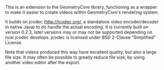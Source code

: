 This is an extension to the GeometryCore library, functioning as a wrapper to 
make it easier to create videos within GeometryCore's rendering system.

It builds on jcodec (http://jcodec.org/, a standalone video encoder/decoder in
native Java) to do handle the actual encoding. It is currently built on version
0.2.3, later versions may or may not be supported depending on how jcodec 
develops. jcodec is licensed under BSD 2-Clause "Simplified" License.

Note that videos produced this way have excellent quality, but also a large file size. It may often be possible to greatly reduce file size, by using another video editor after the export. 